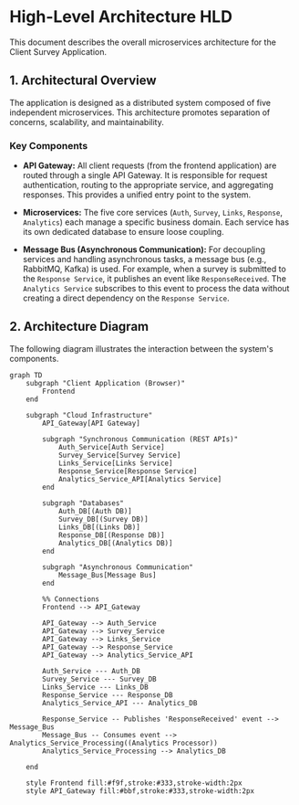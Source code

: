 # High-Level Architecture HLD

This document describes the overall microservices architecture for the Client Survey Application.

## 1. Architectural Overview

The application is designed as a distributed system composed of five independent microservices. This architecture promotes separation of concerns, scalability, and maintainability.

### Key Components

* **API Gateway:** All client requests (from the frontend application) are routed through a single API Gateway. It is responsible for request authentication, routing to the appropriate service, and aggregating responses. This provides a unified entry point to the system.

* **Microservices:** The five core services (`Auth`, `Survey`, `Links`, `Response`, `Analytics`) each manage a specific business domain. Each service has its own dedicated database to ensure loose coupling.

* **Message Bus (Asynchronous Communication):** For decoupling services and handling asynchronous tasks, a message bus (e.g., RabbitMQ, Kafka) is used. For example, when a survey is submitted to the `Response Service`, it publishes an event like `ResponseReceived`. The `Analytics Service` subscribes to this event to process the data without creating a direct dependency on the `Response Service`.

## 2. Architecture Diagram

The following diagram illustrates the interaction between the system's components.

```mermaid
graph TD
    subgraph "Client Application (Browser)"
        Frontend
    end

    subgraph "Cloud Infrastructure"
        API_Gateway[API Gateway]

        subgraph "Synchronous Communication (REST APIs)"
            Auth_Service[Auth Service]
            Survey_Service[Survey Service]
            Links_Service[Links Service]
            Response_Service[Response Service]
            Analytics_Service_API[Analytics Service]
        end

        subgraph "Databases"
            Auth_DB[(Auth DB)]
            Survey_DB[(Survey DB)]
            Links_DB[(Links DB)]
            Response_DB[(Response DB)]
            Analytics_DB[(Analytics DB)]
        end

        subgraph "Asynchronous Communication"
            Message_Bus[Message Bus]
        end

        %% Connections
        Frontend --> API_Gateway

        API_Gateway --> Auth_Service
        API_Gateway --> Survey_Service
        API_Gateway --> Links_Service
        API_Gateway --> Response_Service
        API_Gateway --> Analytics_Service_API

        Auth_Service --- Auth_DB
        Survey_Service --- Survey_DB
        Links_Service --- Links_DB
        Response_Service --- Response_DB
        Analytics_Service_API --- Analytics_DB

        Response_Service -- Publishes 'ResponseReceived' event --> Message_Bus
        Message_Bus -- Consumes event --> Analytics_Service_Processing((Analytics Processor))
        Analytics_Service_Processing --> Analytics_DB

    end

    style Frontend fill:#f9f,stroke:#333,stroke-width:2px
    style API_Gateway fill:#bbf,stroke:#333,stroke-width:2px
```
